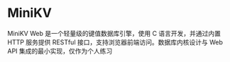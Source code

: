 # MiniKV
MiniKV Web 是一个轻量级的键值数据库引擎，使用 C 语言开发，并通过内置 HTTP 服务提供 RESTful 接口，支持浏览器前端访问。数据库内核设计与 Web API 集成的最小实现，仅作为个人练习
